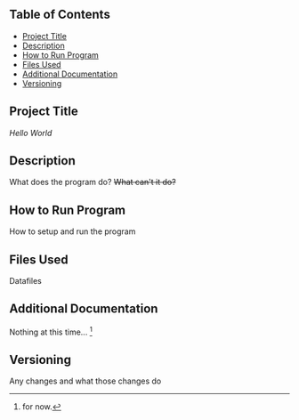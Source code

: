 ## Table of Contents

- [Project Title](#Project-Title)
- [Description](#Description)
- [How to Run Program](#How-to-Run-Program)
- [Files Used](#Files-Used)
- [Additional Documentation](#Additional-Documentation)
- [Versioning](#Versioning)

## Project Title 

*Hello World* 

## Description

What does the program do? ~~What can't it do?~~

## How to Run Program

How to setup and run the program

## Files Used

Datafiles

## Additional Documentation

Nothing at this time... [^1]

[^1]: for now.

## Versioning

Any changes and what those changes do 

